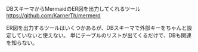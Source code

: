 DBスキーマからMermaidのER図を出力してくれるツール
https://github.com/KarnerTh/mermerd

ER図を出力するツールはいくつかあるが、DBスキーマで外部キーをちゃんと設定していないと使えない。
単にテーブルのリストが出てくるだけで、DBも関連を知らない。
